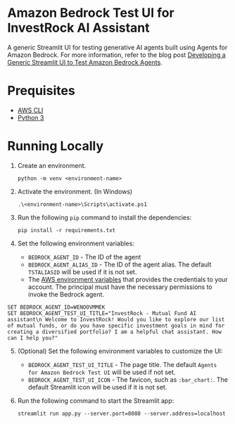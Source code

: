 # Amazon Bedrock Test UI for InvestRock AI Assistant

A generic Streamlit UI for testing generative AI agents built using Agents for Amazon Bedrock. For more information, refer to the blog post [Developing a Generic Streamlit UI to Test Amazon Bedrock Agents](https://blog.avangards.io/developing-a-generic-streamlit-ui-to-test-amazon-bedrock-agents).

# Prequisites

- [AWS CLI](https://docs.aws.amazon.com/cli/latest/userguide/getting-started-install.html)
- [Python 3](https://www.python.org/downloads/)

# Running Locally
1. Create an environment.
   ```
   python -m venv <environment-name>
   ```
2. Activate the environment. (In Windows)

   ```
   .\<environment-name>\Scripts\activate.ps1
   ```

3. Run the following `pip` command to install the dependencies:

   ```
   pip install -r requirements.txt
   ```

4. Set the following environment variables:
   - `BEDROCK_AGENT_ID` - The ID of the agent
   - `BEDROCK_AGENT_ALIAS_ID` - The ID of the agent alias. The default `TSTALIASID` will be used if it is not set.
   - The [AWS environment variables](https://docs.aws.amazon.com/cli/latest/userguide/cli-configure-envvars.html) that provides the credentials to your account. The principal must have the necessary permissions to invoke the Bedrock agent.
```
SET BEDROCK_AGENT_ID=WENOOVMMEK
SET BEDROCK_AGENT_TEST_UI_TITLE="InvestRock - Mutual Fund AI assistant\n Welcome to InvestRock! Would you like to explore our list of mutual funds, or do you have specific investment goals in mind for creating a diversified portfolio? I am a helpful chat assistant. How can I help you?"
```
5. (Optional) Set the following environment variables to customize the UI:
   - `BEDROCK_AGENT_TEST_UI_TITLE` - The page title. The default `Agents for Amazon Bedrock Test UI` will be used if not set.
   - `BEDROCK_AGENT_TEST_UI_ICON` - The favicon, such as `:bar_chart:`. The default Streamlit icon will be used if it is not set.
6. Run the following command to start the Streamlit app:

   ```
   streamlit run app.py --server.port=8080 --server.address=localhost
   ```

